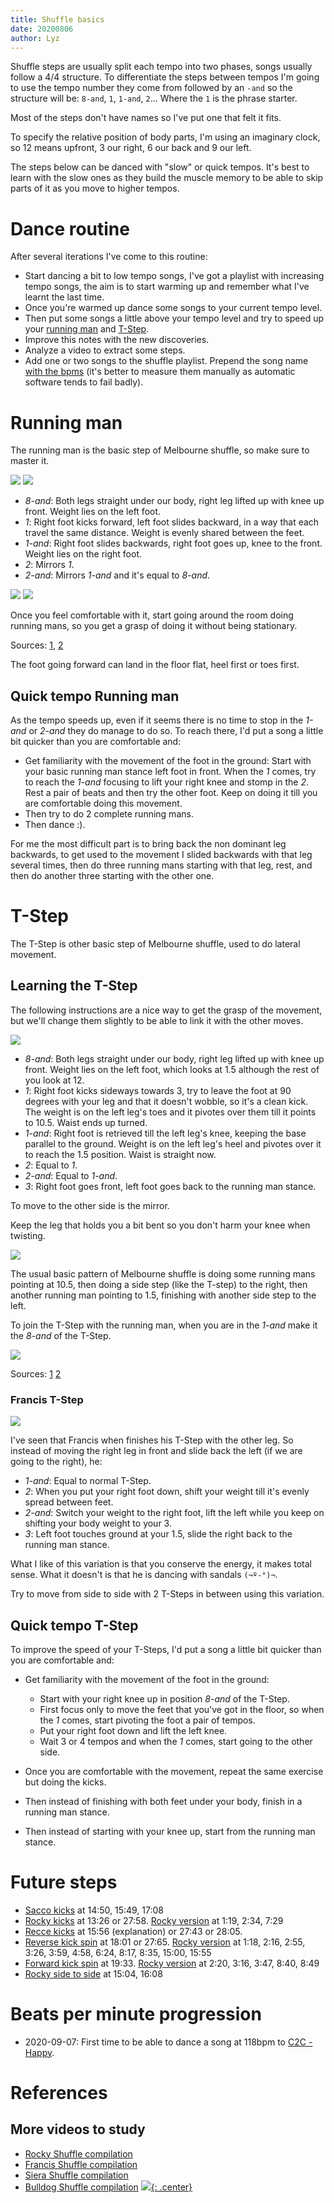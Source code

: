 ```yaml
---
title: Shuffle basics
date: 20200806
author: Lyz
---
```


Shuffle steps are usually split each tempo into two phases, songs usually follow
a 4/4 structure. To differentiate the steps between tempos I'm going to use the
tempo number they come from followed by an `-and` so the structure will be:
`8-and`, `1`, `1-and`, `2`... Where the `1` is the phrase starter.

Most of the steps don't have names so I've put one that felt it fits.

To specify the relative position of body parts, I'm using an imaginary clock, so
12 means upfront, 3 our right, 6 our back and 9 our left.

The steps below can be danced with "slow" or quick tempos. It's best to learn
with the slow ones as they build the muscle memory to be able to skip parts of
it as you move to higher tempos.

# Dance routine

After several iterations I've come to this routine:

* Start dancing a bit to low tempo songs, I've got a playlist with increasing
    tempo songs, the aim is to start warming up and remember what I've learnt
    the last time.
* Once you're warmed up dance some songs to your current tempo level.
* Then put some songs a little above your tempo level and try to speed up your
    [running man](#quick-tempo-running-man) and [T-Step](#quick-tempo-t-step).
* Improve this notes with the new discoveries.
* Analyze a video to extract some steps.
* Add one or two songs to the shuffle playlist. Prepend the song name [with the
    bpms](http://www.beatsperminuteonline.com/) (it's better to measure them
    manually as automatic software tends to fail badly).

# Running man

The running man is the basic step of Melbourne shuffle, so make sure to master
it.

![ ](running_man_cutting_shapes.gif)
![ ](running_man_cutting_shapes_2.gif)

* *8-and*: Both legs straight under our body, right leg lifted up
    with knee up front. Weight lies on the left foot.
* *1*: Right foot kicks forward, left foot slides backward, in a way that each travel the
    same distance. Weight is evenly shared between the feet.
* *1-and*: Right foot slides backwards, right foot goes up, knee to the front.
    Weight lies on the right foot.
* *2*: Mirrors *1*.
* *2-and*: Mirrors *1-and* and it's equal to *8-and*.

![ ](running_man_cutting_shapes_tutorial.gif)
![ ](running_man_cutting_shapes_tutorial_2.gif)

Once you feel comfortable with it, start going around the room doing running
mans, so you get a grasp of doing it without being stationary.

Sources: [1](https://www.youtube.com/embed/LbeRR_TDRVE?start=54), [2](https://www.youtube.com/embed/NVISfLc_z8c?start=18)

The foot going forward can land in the floor flat, heel first or toes first.

## Quick tempo Running man

As the tempo speeds up, even if it seems there is no time to stop in the *1-and*
or *2-and* they do manage to do so. To reach there, I'd put a song a little bit quicker than
you are comfortable and:

* Get familiarity with the movement of the foot in the ground: Start with your
    basic running man stance left foot in front. When the *1* comes, try to
    reach the *1-and* focusing to lift your right knee and stomp in the *2*.
    Rest a pair of beats and then try the other foot. Keep on doing it till you
    are comfortable doing this movement.
* Then try to do 2 complete running mans.
* Then dance :).

For me the most difficult part is to bring back the non dominant leg backwards,
to get used to the movement I slided backwards with that leg several times, then
do three running mans starting with that leg, rest, and then do another three
starting with the other one.

# T-Step

The T-Step is other basic step of Melbourne shuffle, used to do lateral
movement.

## Learning the T-Step

The following instructions are a nice way to get the grasp of the movement, but
we'll change them slightly to be able to link it with the other moves.

![ ](shuffle_t_shape_kicks.gif)

* *8-and*: Both legs straight under our body, right leg lifted up
    with knee up front. Weight lies on the left foot, which looks at 1.5
    although the rest of you look at 12.
* *1*: Right foot kicks sideways towards 3, try to leave the foot at 90 degrees
    with your leg and that it doesn't wobble, so it's a clean kick. The weight
    is on the left leg's toes and it pivotes over them till it points to 10.5.
    Waist ends up turned.
* *1-and*: Right foot is retrieved till the left leg's knee, keeping the base
    parallel to the ground. Weight is on the left leg's heel and pivotes over
    it to reach the 1.5 position. Waist is straight now.
* *2*: Equal to *1*.
* *2-and*: Equal to *1-and*.
* *3*: Right foot goes front, left foot goes back to the running man stance.

To move to the other side is the mirror.

Keep the leg that holds you a bit bent so you don't harm your knee when
twisting.

![ ](shuffle_t_shape_kicks_tutorial.gif)

The usual basic pattern of Melbourne shuffle is doing some running mans pointing
at 10.5, then doing a side step (like the T-step) to the right, then another
running man pointing to 1.5, finishing with another side step to the left.

To join the T-Step with the running man, when you are in the *1-and* make it the
*8-and* of the T-Step.

![ ](t_step_and_running_man.gif)

Sources: [1](https://www.youtube.com/embed/NVISfLc_z8c?start=88)
[2](https://www.youtube.com/embed/ia-06zXLa5E?start=755)

### Francis T-Step

![ ](francis_t_step.gif)

I've seen that Francis when finishes his T-Step with the other leg. So instead
of moving the right leg in front and slide back the left (if we are going to the
right), he:

* *1-and*: Equal to normal T-Step.
* *2*: When you put your right foot down, shift your weight till it's evenly
    spread between feet.
* *2-and*: Switch your weight to the right foot, lift the left while you keep on
    shifting your body weight to your 3.
* *3*: Left foot touches ground at your 1.5, slide the right back to the running
    man stance.

What I like of this variation is that you conserve the energy, it makes total
sense. What it doesn't is that he is dancing with sandals `(¬º-°)¬`.

Try to move from side to side with 2 T-Steps in between using this variation.

## Quick tempo T-Step

To improve the speed of your T-Steps, I'd put a song a little bit quicker than
you are comfortable and:

* Get familiarity with the movement of the foot in the ground:

    * Start with your right knee up in position *8-and* of the T-Step.
    * First focus only to move the feet that you've got in the floor, so when
        the *1* comes, start pivoting the foot a pair of tempos.
    * Put your right foot down and lift the left knee.
    * Wait 3 or 4 tempos and when the *1* comes, start going to the other side.

* Once you are comfortable with the movement, repeat the same exercise but doing
the kicks.
* Then instead of finishing with both feet under your body, finish in a running
    man stance.
* Then instead of starting with your knee up, start from the running man stance.

# Future steps

* [Sacco kicks](https://www.youtube.com/watch?v=bxvEDvNJrNE) at 14:50, 15:49,
    17:08
* [Rocky kicks](https://www.youtube.com/watch?v=1RHfw0IYrU8) at 13:26 or 27:58.
    [Rocky version](https://www.youtube.com/watch?v=bxvEDvNJrNE) at 1:19, 2:34,
    7:29
* [Recce kicks](https://www.youtube.com/watch?v=1RHfw0IYrU8) at 15:56
    (explanation) or 27:43 or 28:05.
* [Reverse kick spin](https://www.youtube.com/watch?v=1RHfw0IYrU8) at 18:01 or 27:65.
    [Rocky version](https://www.youtube.com/watch?v=bxvEDvNJrNE) at 1:18, 2:16,
    2:55, 3:26, 3:59, 4:58, 6:24, 8:17, 8:35, 15:00, 15:55
* [Forward kick spin](https://www.youtube.com/watch?v=1RHfw0IYrU8) at 19:33.
    [Rocky version](https://www.youtube.com/watch?v=bxvEDvNJrNE) at 2:20, 3:16,
    3:47, 8:40, 8:49
* [Rocky side to side](https://www.youtube.com/watch?v=bxvEDvNJrNE) at 15:04,
    16:08

# Beats per minute progression

* 2020-09-07: First time to be able to dance a song at 118bpm to [C2C - Happy](https://www.youtube.com/watch?v=_dX9zMPPomw).

# References

## More videos to study

* [Rocky Shuffle compilation](https://www.youtube.com/watch?v=bxvEDvNJrNE)
* [Francis Shuffle compilation](https://www.youtube.com/watch?v=ia-06zXLa5E)
* [Siera Shuffle compilation](https://www.youtube.com/watch?v=bUOR1KOhLXE)
* [Bulldog Shuffle compilation](https://www.youtube.com/watch?v=AscmjFyXenQ)
[![](not-by-ai.svg){: .center}](https://notbyai.fyi)
